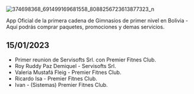 ![374698368_691499169681558_8088256723613877323_n](https://github.com/Premier-Fitness-Club/.github/assets/7370358/249017e7-ff85-4d28-a948-48c4b5dc254f)

App Oficial de la primera cadena de Gimnasios de primer nivel en Bolivia - Aquí podrás comprar paquetes, promociones y demas servicios.

## 15/01/2023

- Primer reunion de Servisofts Srl. con Premier Fitnes Club.
- Roy Ruddy Paz Demiquel - Servisofts Srl.
- Valeria Mustafá Fleig - Premier Fitnes Club.
- Ricardo Isa - Premier Fitnes Club.
- Ivan - (Sistemas) Premier Fitnes Club.
